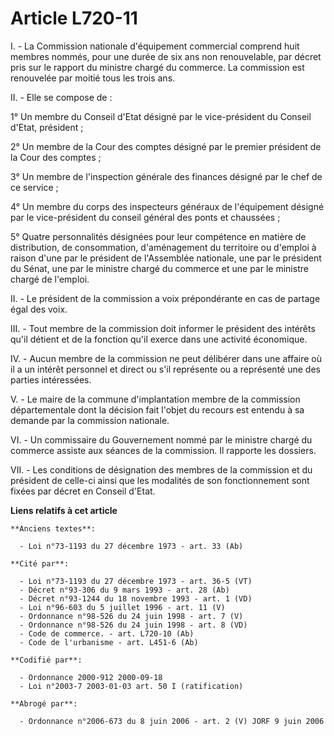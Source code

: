 # Article L720-11

I. - La Commission nationale d'équipement commercial comprend huit membres nommés, pour une durée de six ans non
renouvelable, par décret pris sur le rapport du ministre chargé du commerce. La commission est renouvelée par moitié tous les
trois ans.

II. - Elle se compose de :

1° Un membre du Conseil d'Etat désigné par le vice-président du Conseil d'Etat, président ;

2° Un membre de la Cour des comptes désigné par le premier président de la Cour des comptes ;

3° Un membre de l'inspection générale des finances désigné par le chef de ce service ;

4° Un membre du corps des inspecteurs généraux de l'équipement désigné par le vice-président du conseil général des ponts et
chaussées ;

5° Quatre personnalités désignées pour leur compétence en matière de distribution, de consommation, d'aménagement du
territoire ou d'emploi à raison d'une par le président de l'Assemblée nationale, une par le président du Sénat, une par le
ministre chargé du commerce et une par le ministre chargé de l'emploi.

II. - Le président de la commission a voix prépondérante en cas de partage égal des voix.

III. - Tout membre de la commission doit informer le président des intérêts qu'il détient et de la fonction qu'il exerce dans
une activité économique.

IV. - Aucun membre de la commission ne peut délibérer dans une affaire où il a un intérêt personnel et direct ou s'il
représente ou a représenté une des parties intéressées.

V. - Le maire de la commune d'implantation membre de la commission départementale dont la décision fait l'objet du recours
est entendu à sa demande par la commission nationale.

VI. - Un commissaire du Gouvernement nommé par le ministre chargé du commerce assiste aux séances de la commission. Il
rapporte les dossiers.

VII. - Les conditions de désignation des membres de la commission et du président de celle-ci ainsi que les modalités de son
fonctionnement sont fixées par décret en Conseil d'Etat.

**Liens relatifs à cet article**

	**Anciens textes**:

	  - Loi n°73-1193 du 27 décembre 1973 - art. 33 (Ab)

	**Cité par**:

	  - Loi n°73-1193 du 27 décembre 1973 - art. 36-5 (VT)
	  - Décret n°93-306 du 9 mars 1993 - art. 28 (Ab)
	  - Décret n°93-1244 du 18 novembre 1993 - art. 1 (VD)
	  - Loi n°96-603 du 5 juillet 1996 - art. 11 (V)
	  - Ordonnance n°98-526 du 24 juin 1998 - art. 7 (V)
	  - Ordonnance n°98-526 du 24 juin 1998 - art. 8 (VD)
	  - Code de commerce. - art. L720-10 (Ab)
	  - Code de l'urbanisme - art. L451-6 (Ab)

	**Codifié par**:

	  - Ordonnance 2000-912 2000-09-18
	  - Loi n°2003-7 2003-01-03 art. 50 I (ratification)

	**Abrogé par**:

	  - Ordonnance n°2006-673 du 8 juin 2006 - art. 2 (V) JORF 9 juin 2006
